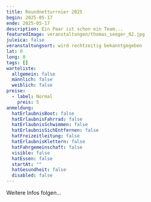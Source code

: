 ```yaml
---
title: Roundnetturrnier 2025
begin: 2025-05-17
ende: 2025-05-17
description: Ein Paar ist schon ein Team...
featuredImage: veranstaltungen/thomas_seeger_02.jpg
juleica: false
veranstaltungsort: wird rechtzeitig bekanntgegeben
lat: 0
long: 0
tags: []
warteliste:
  allgemein: false
  männlich: false
  weiblich: false
preise:
  - label: Normal
    preis: 5
anmeldung:
  hatErlaubnisBoot: false
  hatErlaubnisFahrrad: false
  hatErlaubnisSchwimmen: false
  hatErlaubnisSichEntfernen: false
  hatFreizeitleitung: false
  hatErlaubnisKlettern: false
  hatFahrgemeinschaft: false
  visible: false
  hatEssen: false
  startAt: ""
  hatGesundheit: false
  disabled: false
---
```

Weitere Infos folgen...